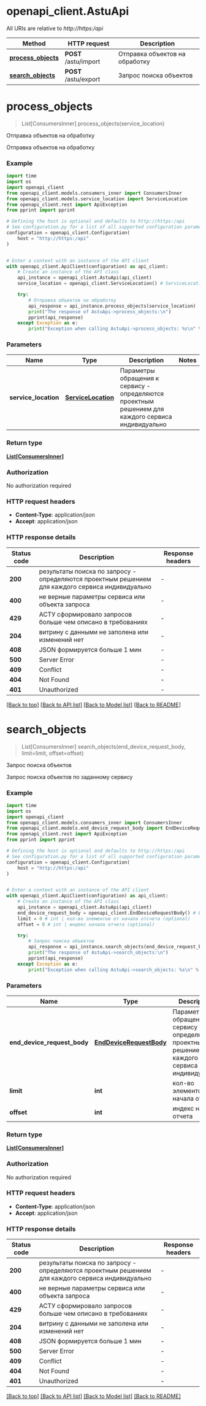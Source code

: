 # openapi_client.AstuApi

All URIs are relative to *http://https:/api*

Method | HTTP request | Description
------------- | ------------- | -------------
[**process_objects**](AstuApi.md#process_objects) | **POST** /astu/import | Отправка объектов на обработку
[**search_objects**](AstuApi.md#search_objects) | **POST** /astu/export | Запрос поиска объектов


# **process_objects**
> List[ConsumersInner] process_objects(service_location)

Отправка объектов на обработку

Отправка объектов на обработку

### Example

```python
import time
import os
import openapi_client
from openapi_client.models.consumers_inner import ConsumersInner
from openapi_client.models.service_location import ServiceLocation
from openapi_client.rest import ApiException
from pprint import pprint

# Defining the host is optional and defaults to http://https:/api
# See configuration.py for a list of all supported configuration parameters.
configuration = openapi_client.Configuration(
    host = "http://https:/api"
)


# Enter a context with an instance of the API client
with openapi_client.ApiClient(configuration) as api_client:
    # Create an instance of the API class
    api_instance = openapi_client.AstuApi(api_client)
    service_location = openapi_client.ServiceLocation() # ServiceLocation | Параметры обращения к сервису - определяются проектным решением для каждого сервиса индивидуально

    try:
        # Отправка объектов на обработку
        api_response = api_instance.process_objects(service_location)
        print("The response of AstuApi->process_objects:\n")
        pprint(api_response)
    except Exception as e:
        print("Exception when calling AstuApi->process_objects: %s\n" % e)
```



### Parameters

Name | Type | Description  | Notes
------------- | ------------- | ------------- | -------------
 **service_location** | [**ServiceLocation**](ServiceLocation.md)| Параметры обращения к сервису - определяются проектным решением для каждого сервиса индивидуально | 

### Return type

[**List[ConsumersInner]**](ConsumersInner.md)

### Authorization

No authorization required

### HTTP request headers

 - **Content-Type**: application/json
 - **Accept**: application/json

### HTTP response details
| Status code | Description | Response headers |
|-------------|-------------|------------------|
**200** | результаты поиска по запросу - определяются проектным решением для каждого сервиса индивидуально |  -  |
**400** | не верные параметры сервиса или объекта запроса |  -  |
**429** | АСТУ сформировало запросов больше чем описано в требованиях |  -  |
**204** | витрину с данными не заполена или изменений нет |  -  |
**408** | JSON формируется больше 1  мин |  -  |
**500** | Server Error |  -  |
**409** | Conflict |  -  |
**404** | Not Found |  -  |
**401** | Unauthorized |  -  |

[[Back to top]](#) [[Back to API list]](../README.md#documentation-for-api-endpoints) [[Back to Model list]](../README.md#documentation-for-models) [[Back to README]](../README.md)

# **search_objects**
> List[ConsumersInner] search_objects(end_device_request_body, limit=limit, offset=offset)

Запрос поиска объектов

Запрос поиска объектов по заданному сервису

### Example

```python
import time
import os
import openapi_client
from openapi_client.models.consumers_inner import ConsumersInner
from openapi_client.models.end_device_request_body import EndDeviceRequestBody
from openapi_client.rest import ApiException
from pprint import pprint

# Defining the host is optional and defaults to http://https:/api
# See configuration.py for a list of all supported configuration parameters.
configuration = openapi_client.Configuration(
    host = "http://https:/api"
)


# Enter a context with an instance of the API client
with openapi_client.ApiClient(configuration) as api_client:
    # Create an instance of the API class
    api_instance = openapi_client.AstuApi(api_client)
    end_device_request_body = openapi_client.EndDeviceRequestBody() # EndDeviceRequestBody | Параметры обращения к сервису - определяются проектным решением для каждого сервиса индивидуально
    limit = 0 # int | кол-во элементов от начала отсчета (optional)
    offset = 0 # int | индекс начала отчета (optional)

    try:
        # Запрос поиска объектов
        api_response = api_instance.search_objects(end_device_request_body, limit=limit, offset=offset)
        print("The response of AstuApi->search_objects:\n")
        pprint(api_response)
    except Exception as e:
        print("Exception when calling AstuApi->search_objects: %s\n" % e)
```



### Parameters

Name | Type | Description  | Notes
------------- | ------------- | ------------- | -------------
 **end_device_request_body** | [**EndDeviceRequestBody**](EndDeviceRequestBody.md)| Параметры обращения к сервису - определяются проектным решением для каждого сервиса индивидуально | 
 **limit** | **int**| кол-во элементов от начала отсчета | [optional] 
 **offset** | **int**| индекс начала отчета | [optional] 

### Return type

[**List[ConsumersInner]**](ConsumersInner.md)

### Authorization

No authorization required

### HTTP request headers

 - **Content-Type**: application/json
 - **Accept**: application/json

### HTTP response details
| Status code | Description | Response headers |
|-------------|-------------|------------------|
**200** | результаты поиска по запросу - определяются проектным решением для каждого сервиса индивидуально |  -  |
**400** | не верные параметры сервиса или объекта запроса |  -  |
**429** | АСТУ сформировало запросов больше чем описано в требованиях |  -  |
**204** | витрину с данными не заполена или изменений нет |  -  |
**408** | JSON формируется больше 1  мин |  -  |
**500** | Server Error |  -  |
**409** | Conflict |  -  |
**404** | Not Found |  -  |
**401** | Unauthorized |  -  |

[[Back to top]](#) [[Back to API list]](../README.md#documentation-for-api-endpoints) [[Back to Model list]](../README.md#documentation-for-models) [[Back to README]](../README.md)

